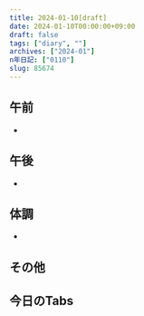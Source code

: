 ```yaml
---
title: 2024-01-10[draft]
date: 2024-01-10T00:00:00+09:00
draft: false
tags: ["diary", ""]
archives: ["2024-01"]
n年日記: ["0110"]
slug: 85674
---
```

## 午前
- 
## 午後
- 
## 体調
- 
## その他
## 今日のTabs